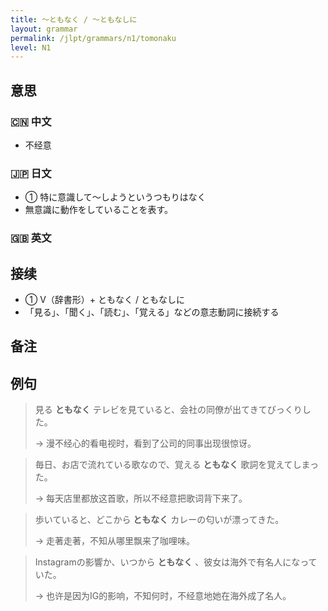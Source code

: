 ```yaml
---
title: 〜ともなく / 〜ともなしに
layout: grammar
permalink: /jlpt/grammars/n1/tomonaku
level: N1
---
```


## 意思

### 🇨🇳 中文

- 不经意

### 🇯🇵 日文

- ① 特に意識して〜しようというつもりはなく
- 無意識に動作をしていることを表す。

### 🇬🇧 英文


## 接续

- ① V（辞書形）+ ともなく / ともなしに
- 「見る」、「聞く」、「読む」、「覚える」などの意志動詞に接続する

## 备注


## 例句

> 見る **ともなく** テレビを見ていると、会社の同僚が出てきてびっくりした。
>
> → 漫不经心的看电视时，看到了公司的同事出现很惊讶。

> 毎日、お店で流れている歌なので、覚える **ともなく** 歌詞を覚えてしまった。
>
> → 每天店里都放这首歌，所以不经意把歌词背下来了。

> 歩いていると、どこから **ともなく** カレーの匂いが漂ってきた。
>
> → 走著走著，不知从哪里飘来了咖哩味。

> Instagramの影響か、いつから **ともなく** 、彼女は海外で有名人になっていた。
>
> → 也许是因为IG的影响，不知何时，不经意地她在海外成了名人。

